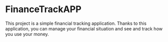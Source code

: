# FinanceTrackAPP
This project is a simple financial tracking application. Thanks to this application, you can manage your financial situation and see and track how you use your money.
